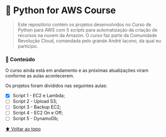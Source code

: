<h1 id='title'>🐍 Python for AWS Course</h1>

> Este repositório contém os projetos desenvolvidos no Curso de Python para AWS com 5 scripts para automatização da criação de recursos na nuvem da Amazon. O curso faz parte da Comunidade Revolução Cloud, comandada pelo grande André Iacono, da qual eu participo.
 
<h3> 📁 Conteúdo</h3>
O curso ainda está em andamento e as próximas atualizações viram conforme as aulas acontecerem.

Os projetos foram divididos nas seguintes aulas:

- [x] Script 1 - EC2 e Lambda;
- [ ] Script 2 - Upload S3;
- [ ] Script 3 - Backup EC2;
- [ ] Script 4 - EC2 On e Off;
- [ ] Script 5 - DynamoDb;

[⬆ Voltar ao topo](#title)<br>
